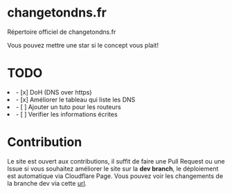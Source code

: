 # changetondns.fr
Répertoire officiel de changetondns.fr

Vous pouvez mettre une star si le concept vous plait!

# TODO

<li>- [x] DoH (DNS over https) </li>
<li>- [x] Améliorer le tableau qui liste les DNS </li>
<li>- [ ] Ajouter un tuto pour les routeurs </li>
<li>- [ ] Verifier les informations écrites </li>


# Contribution
Le site est ouvert aux contributions, il suffit de faire une Pull Request ou une Issue si vous souhaitez améliorer le site sur la **dev branch**, le déploiement est automatique via Cloudflare Page. Vous pouvez voir les changements de la branche dev via cette [url](https://dev.changetondns-fr.pages.dev/).
